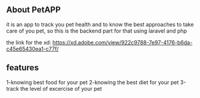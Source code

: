 
## About PetAPP

it is an app to track you pet health and to know the best approaches to take care of you pet,
so this is the backend part for that using laravel and php 

the link for the xd: https://xd.adobe.com/view/922c9788-7e97-4176-b6da-c45e65430ea1-c77f/



## features
1-knowing best food for your pet
2-knowing the best diet for your pet
3-track the level of excercise of your pet


